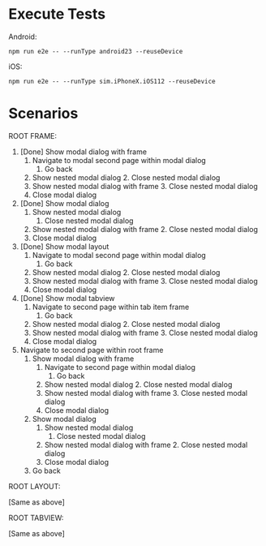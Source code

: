 Execute Tests
=============

Android:

```
npm run e2e -- --runType android23 --reuseDevice
```

iOS:

```
npm run e2e -- --runType sim.iPhoneX.iOS112 --reuseDevice
```

Scenarios
=============

ROOT FRAME:

1. [Done] Show modal dialog with frame
	1. Navigate to modal second page within modal dialog
		1. Go back
	2. Show nested modal dialog
		2. Close nested modal dialog
	3. Show nested modal dialog with frame
		3. Close nested modal dialog
	4. Close modal dialog
2. [Done] Show modal dialog
	1. Show nested modal dialog
		1. Close nested modal dialog
	2. Show nested modal dialog with frame
		2. Close nested modal dialog
	3. Close modal dialog
3. [Done] Show modal layout
	1. Navigate to modal second page within modal dialog
		1. Go back
	2. Show nested modal dialog
		2. Close nested modal dialog
	3. Show nested modal dialog with frame
		3. Close nested modal dialog
	4. Close modal dialog
4. [Done] Show modal tabview
	1. Navigate to second page within tab item frame
		1. Go back
	2. Show nested modal dialog
		2. Close nested modal dialog
	3. Show nested modal dialog with frame
		3. Close nested modal dialog
	4. Close modal dialog
5. Navigate to second page within root frame
	1. Show modal dialog with frame
		1. Navigate to second page within modal dialog
			1. Go back
		2. Show nested modal dialog
			2. Close nested modal dialog
		3. Show nested modal dialog with frame
			3. Close nested modal dialog
		4. Close modal dialog
	2. Show modal dialog
		1. Show nested modal dialog
			1. Close nested modal dialog
		2. Show nested modal dialog with frame
			2. Close nested modal dialog
		3. Close modal dialog
	3. Go back

ROOT LAYOUT:

[Same as above]

ROOT TABVIEW:

[Same as above]
